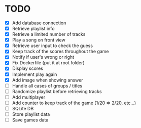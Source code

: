 # TODO

- [x] Add database connection
- [x] Retrieve playlist info
- [x] Retrieve a limited number of tracks
- [x] Play a song on front view
- [x] Retrieve user input to check the guess
- [x] Keep track of the scores throughout the game
- [x] Notify if user's wrong or right
- [x] Fix Dockerfile (put it at root folder)
- [x] Display scores
- [x] Implement play again
- [x] Add image when showing answer
- [ ] Handle all cases of groups / titles
- [ ] Randomize playlist before retrieving tracks
- [ ] Add multiplayer
- [ ] Add counter to keep track of the game (1/20 => 2/20, etc...)
- [ ] SQLite DB
- [ ] Store playlist data
- [ ] Save games data
